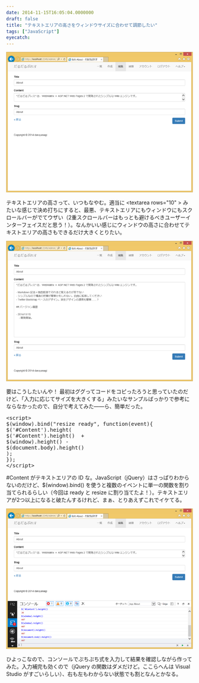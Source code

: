 ```yaml
---
date: 2014-11-15T16:05:04.0000000
draft: false
title: "テキストエリアの高さをウィンドウサイズに合わせて調節したい"
tags: ["JavaScript"]
eyecatch: 
---
```

<p><span itemscope itemtype="http://schema.org/Photograph"><img src="20141115155110.png" alt="f:id:daruyanagi:20141115155110p:plain" title="f:id:daruyanagi:20141115155110p:plain" class="hatena-fotolife" itemprop="image"></span></p><p>テキストエリアの高さって、いつもなやむ。適当に &lt;textarea rows="10" &gt; みたいな感じで決め打ちにすると、最悪、テキストエリアにもウィンドウにもスクロールバーがでてウザい（2重スクロールバーはもっとも避けるべきユーザーインターフェイスだと思う！）。なんかいい感じにウィンドウの高さに合わせてテキストエリアの高さもできるだけ大きくとりたい。</p><p><span itemscope itemtype="http://schema.org/Photograph"><img src="20141115155122.png" alt="f:id:daruyanagi:20141115155122p:plain" title="f:id:daruyanagi:20141115155122p:plain" class="hatena-fotolife" itemprop="image"></span></p><p>要はこうしたいんや！ 最初はググってコードをコピったろうと思っていたのだけど、「入力に応じてサイズを大きくする」みたいなサンプルばっかりで参考にならなかったので、自分で考えてみた――ら、簡単だった。</p>
<pre class="code lang-javascript" data-lang="javascript" data-unlink>&lt;script&gt;
$(<span class="synStatement">window</span>).bind(<span class="synConstant">&quot;resize ready&quot;</span>, <span class="synIdentifier">function</span>(<span class="synStatement">event</span>)<span class="synIdentifier">{</span>
$(<span class="synConstant">'#Content'</span>).height(
$(<span class="synConstant">'#Content'</span>).height()  +
$(<span class="synStatement">window</span>).height() -
$(<span class="synStatement">document</span>.body).height()
);
<span class="synIdentifier">}</span>);
&lt;/script&gt;
</pre><p>#Content がテキストエリアの ID な。JavaScript（jQuery）はさっぱりわからないのだけど、$(window).bind() を使うと複数のイベントに単一の関数を割り当てられるらしい（今回は ready と resize に割り当てたよ！）。テキストエリアが2つ以上になると破たんするけれど、まぁ、とりあえずこれでイケてる。</p><p><span itemscope itemtype="http://schema.org/Photograph"><img src="20141115160100.png" alt="f:id:daruyanagi:20141115160100p:plain" title="f:id:daruyanagi:20141115160100p:plain" class="hatena-fotolife" itemprop="image"></span></p><p>ひよっこなので、コンソールでぷちぷち式を入力して結果を確認しながら作ってみた。入力補完も効くので（jQuery の関数はダメだけど。ここらへんは Visual Studio がすごいらしい）、右も左もわからない状態でも割となんとかなる。</p>
